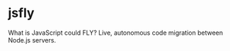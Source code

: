 jsfly
=====

What is JavaScript could FLY? Live, autonomous code migration between Node.js servers.
